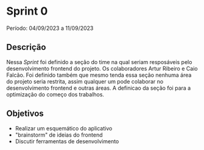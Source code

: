 # Sprint 0

Período: 04/09/2023 a 11/09/2023

## Descrição

Nessa _Sprint_ foi definido a seção do time na qual seriam resposáveis pelo desenvolvimento frontend do projeto. Os colaboradores Artur Ribeiro e Caio Falcão.
Foi definido também que mesmo tenda essa seção nenhuma área do projeto seria restrita, assim qualquer um pode colaborar no desenvolvimento frontend e outras áreas. A definicao da seção foi para a optimização do começo dos trabalhos.

## Objetivos

- Realizar um esquemático do aplicativo
- "brainstorm" de ideias do frontend
- Discutir ferramentas de desenvolvimento